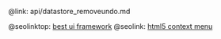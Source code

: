 @link: api/datastore_removeundo.md

@seolinktop: [best ui framework](https://webix.com)
@seolink: [html5 context menu](https://webix.com/widget/contextmenu/)